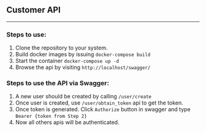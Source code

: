 ## Customer API

---

### Steps to use:

1. Clone the repository to your system.
2. Build docker images by issuing `docker-compose build`
3. Start the container `docker-compose up -d`
4. Browse the api by visiting `http://localhost/swagger/`

### Steps to use the API via Swagger:

1. A new user should be created by calling `/user/create`
2. Once user is created, use `/user/obtain_token` api to get the token.
3. Once token is generated. Click `Authorize` button in swagger and type `Bearer {token from Step 2}`
4. Now all others apis will be authenticated.
